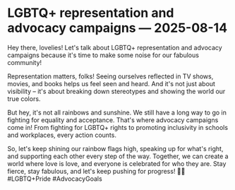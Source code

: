 # LGBTQ+ representation and advocacy campaigns — 2025-08-14

Hey there, lovelies! Let's talk about LGBTQ+ representation and advocacy campaigns because it's time to make some noise for our fabulous community!

Representation matters, folks! Seeing ourselves reflected in TV shows, movies, and books helps us feel seen and heard. And it's not just about visibility – it's about breaking down stereotypes and showing the world our true colors.

But hey, it's not all rainbows and sunshine. We still have a long way to go in fighting for equality and acceptance. That's where advocacy campaigns come in! From fighting for LGBTQ+ rights to promoting inclusivity in schools and workplaces, every action counts.

So, let's keep shining our rainbow flags high, speaking up for what's right, and supporting each other every step of the way. Together, we can create a world where love is love, and everyone is celebrated for who they are. Stay fierce, stay fabulous, and let's keep pushing for progress! 🌈✊ #LGBTQ+Pride #AdvocacyGoals